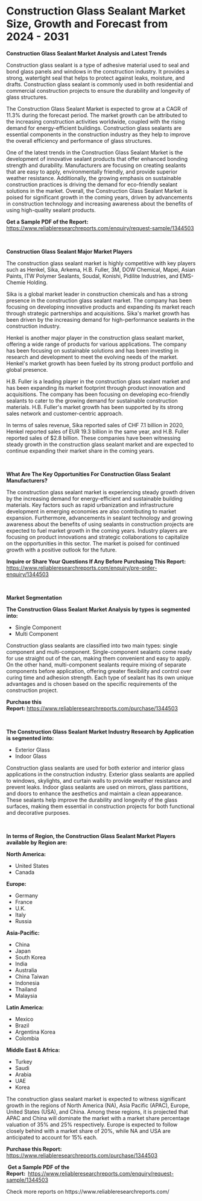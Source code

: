 <p><h1>Construction Glass Sealant Market Size, Growth and Forecast from 2024 - 2031</h1></p><p><strong>Construction Glass Sealant Market Analysis and Latest Trends</strong></p>
<p><p>Construction glass sealant is a type of adhesive material used to seal and bond glass panels and windows in the construction industry. It provides a strong, watertight seal that helps to protect against leaks, moisture, and drafts. Construction glass sealant is commonly used in both residential and commercial construction projects to ensure the durability and longevity of glass structures.</p><p>The Construction Glass Sealant Market is expected to grow at a CAGR of 11.3% during the forecast period. The market growth can be attributed to the increasing construction activities worldwide, coupled with the rising demand for energy-efficient buildings. Construction glass sealants are essential components in the construction industry as they help to improve the overall efficiency and performance of glass structures.</p><p>One of the latest trends in the Construction Glass Sealant Market is the development of innovative sealant products that offer enhanced bonding strength and durability. Manufacturers are focusing on creating sealants that are easy to apply, environmentally friendly, and provide superior weather resistance. Additionally, the growing emphasis on sustainable construction practices is driving the demand for eco-friendly sealant solutions in the market. Overall, the Construction Glass Sealant Market is poised for significant growth in the coming years, driven by advancements in construction technology and increasing awareness about the benefits of using high-quality sealant products.</p></p>
<p><strong>Get a Sample PDF of the Report:&nbsp;</strong> <a href="https://www.reliableresearchreports.com/enquiry/request-sample/1344503">https://www.reliableresearchreports.com/enquiry/request-sample/1344503</a></p>
<p>&nbsp;</p>
<p><strong>Construction Glass Sealant Major Market Players</strong></p>
<p><p>The construction glass sealant market is highly competitive with key players such as Henkel, Sika, Arkema, H.B. Fuller, 3M, DOW Chemical, Mapei, Asian Paints, ITW Polymer Sealants, Soudal, Konishi, Pidilite Industries, and EMS-Chemie Holding.</p><p>Sika is a global market leader in construction chemicals and has a strong presence in the construction glass sealant market. The company has been focusing on developing innovative products and expanding its market reach through strategic partnerships and acquisitions. Sika's market growth has been driven by the increasing demand for high-performance sealants in the construction industry.</p><p>Henkel is another major player in the construction glass sealant market, offering a wide range of products for various applications. The company has been focusing on sustainable solutions and has been investing in research and development to meet the evolving needs of the market. Henkel's market growth has been fueled by its strong product portfolio and global presence.</p><p>H.B. Fuller is a leading player in the construction glass sealant market and has been expanding its market footprint through product innovation and acquisitions. The company has been focusing on developing eco-friendly sealants to cater to the growing demand for sustainable construction materials. H.B. Fuller's market growth has been supported by its strong sales network and customer-centric approach.</p><p>In terms of sales revenue, Sika reported sales of CHF 7.1 billion in 2020, Henkel reported sales of EUR 19.3 billion in the same year, and H.B. Fuller reported sales of $2.8 billion. These companies have been witnessing steady growth in the construction glass sealant market and are expected to continue expanding their market share in the coming years.</p></p>
<p>&nbsp;</p>
<p><strong>What Are The Key Opportunities For Construction Glass Sealant Manufacturers?</strong></p>
<p><p>The construction glass sealant market is experiencing steady growth driven by the increasing demand for energy-efficient and sustainable building materials. Key factors such as rapid urbanization and infrastructure development in emerging economies are also contributing to market expansion. Furthermore, advancements in sealant technology and growing awareness about the benefits of using sealants in construction projects are expected to fuel market growth in the coming years. Industry players are focusing on product innovations and strategic collaborations to capitalize on the opportunities in this sector. The market is poised for continued growth with a positive outlook for the future.</p></p>
<p><strong>Inquire or Share Your Questions If Any Before Purchasing This Report:</strong> <a href="https://www.reliableresearchreports.com/enquiry/pre-order-enquiry/1344503">https://www.reliableresearchreports.com/enquiry/pre-order-enquiry/1344503</a></p>
<p>&nbsp;</p>
<p><strong>Market Segmentation</strong></p>
<p><strong>The Construction Glass Sealant Market Analysis by types is segmented into:</strong></p>
<p><ul><li>Single Component</li><li>Multi Component</li></ul></p>
<p><p>Construction glass sealants are classified into two main types: single component and multi-component. Single-component sealants come ready for use straight out of the can, making them convenient and easy to apply. On the other hand, multi-component sealants require mixing of separate components before application, offering greater flexibility and control over curing time and adhesion strength. Each type of sealant has its own unique advantages and is chosen based on the specific requirements of the construction project.</p></p>
<p><strong>Purchase this Report:&nbsp;</strong><a href="https://www.reliableresearchreports.com/purchase/1344503">https://www.reliableresearchreports.com/purchase/1344503</a></p>
<p>&nbsp;</p>
<p><strong>The Construction Glass Sealant Market Industry Research by Application is segmented into:</strong></p>
<p><ul><li>Exterior Glass</li><li>Indoor Glass</li></ul></p>
<p><p>Construction glass sealants are used for both exterior and interior glass applications in the construction industry. Exterior glass sealants are applied to windows, skylights, and curtain walls to provide weather resistance and prevent leaks. Indoor glass sealants are used on mirrors, glass partitions, and doors to enhance the aesthetics and maintain a clean appearance. These sealants help improve the durability and longevity of the glass surfaces, making them essential in construction projects for both functional and decorative purposes.</p></p>
<p>&nbsp;</p>
<p><strong>In terms of Region, the Construction Glass Sealant Market Players available by Region are:</strong></p>
<p>
    <p> <strong> North America: </strong>
        <ul>
            <li>United States</li>
            <li>Canada</li>
        </ul>
        </p> 
    <p> <strong> Europe: </strong>
        <ul>
            <li>Germany</li>
            <li>France</li>
            <li>U.K.</li>
            <li>Italy</li>
            <li>Russia</li>
        </ul>
        </p> 
    <p> <strong> Asia-Pacific: </strong>
        <ul>
            <li>China</li>
            <li>Japan</li>
            <li>South Korea</li>
            <li>India</li>
            <li>Australia</li>
            <li>China Taiwan</li>
            <li>Indonesia</li>
            <li>Thailand</li>
            <li>Malaysia</li>
        </ul>
        </p> 
    <p> <strong> Latin America: </strong>
        <ul>
            <li>Mexico</li>
            <li>Brazil</li>
            <li>Argentina Korea</li>
            <li>Colombia</li>
        </ul>
        </p> 
    <p> <strong> Middle East & Africa: </strong>
        <ul>
            <li>Turkey</li>
            <li>Saudi</li>
            <li>Arabia</li>
            <li>UAE</li>
            <li>Korea</li>
        </ul>
    </p>
    </p>
<p><p>The construction glass sealant market is expected to witness significant growth in the regions of North America (NA), Asia Pacific (APAC), Europe, United States (USA), and China. Among these regions, it is projected that APAC and China will dominate the market with a market share percentage valuation of 35% and 25% respectively. Europe is expected to follow closely behind with a market share of 20%, while NA and USA are anticipated to account for 15% each.</p></p>
<p><strong>Purchase this Report: </strong><a href="https://www.reliableresearchreports.com/purchase/1344503">https://www.reliableresearchreports.com/purchase/1344503</a></p>
<p>&nbsp;<strong>Get a Sample PDF of the Report:&nbsp;&nbsp;</strong><a href="https://www.reliableresearchreports.com/enquiry/request-sample/1344503">https://www.reliableresearchreports.com/enquiry/request-sample/1344503</a></p>
<p><strong></strong></p>
<p>Check more reports on https://www.reliableresearchreports.com/</p>